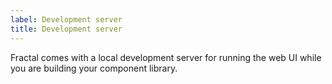 ```yaml
---
label: Development server
title: Development server
---
```


Fractal comes with a local development server for running the web UI while you are building your component library.
